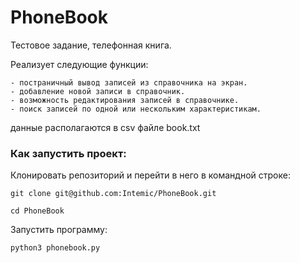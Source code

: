 # PhoneBook
Тестовое задание, телефонная книга.

Реализует следующие функции: 
```
- постраничный вывод записей из справочника на экран.
- добавление новой записи в справочник.
- возможность редактирования записей в справочнике.
- поиск записей по одной или нескольким характеристикам.
```
данные располагаются в csv файле book.txt

### Как запустить проект:

Клонировать репозиторий и перейти в него в командной строке:

```
git clone git@github.com:Intemic/PhoneBook.git
```

```
cd PhoneBook
```

Запустить программу:

```
python3 phonebook.py
```